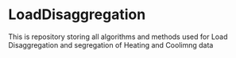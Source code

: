 # LoadDisaggregation
This is repository storing all algorithms and methods used for Load Disaggregation and segregation of Heating and Coolimng data
